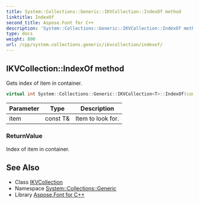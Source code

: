 ```yaml
---
title: System::Collections::Generic::IKVCollection::IndexOf method
linktitle: IndexOf
second_title: Aspose.Font for C++
description: 'System::Collections::Generic::IKVCollection::IndexOf method. Gets index of item in container in C++.'
type: docs
weight: 800
url: /cpp/system.collections.generic/ikvcollection/indexof/
---
```

## IKVCollection::IndexOf method


Gets index of item in container.

```cpp
virtual int System::Collections::Generic::IKVCollection<T>::IndexOf(const T &item) const override
```


| Parameter | Type | Description |
| --- | --- | --- |
| item | const T\& | Item to look for. |

### ReturnValue

Index of item in container.

## See Also

* Class [IKVCollection](../)
* Namespace [System::Collections::Generic](../../)
* Library [Aspose.Font for C++](../../../)
